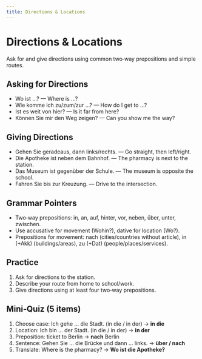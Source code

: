 ```yaml
---
title: Directions & Locations
---
```


# Directions & Locations

Ask for and give directions using common two‑way prepositions and simple routes.

## Asking for Directions

- Wo ist …? — Where is …?  
- Wie komme ich zu/zum/zur …? — How do I get to …?  
- Ist es weit von hier? — Is it far from here?  
- Können Sie mir den Weg zeigen? — Can you show me the way?

## Giving Directions

- Gehen Sie geradeaus, dann links/rechts. — Go straight, then left/right.  
- Die Apotheke ist neben dem Bahnhof. — The pharmacy is next to the station.  
- Das Museum ist gegenüber der Schule. — The museum is opposite the school.  
- Fahren Sie bis zur Kreuzung. — Drive to the intersection.

## Grammar Pointers

- Two‑way prepositions: in, an, auf, hinter, vor, neben, über, unter, zwischen.  
- Use accusative for movement (Wohin?), dative for location (Wo?).  
- Prepositions for movement: nach (cities/countries without article), in (+Akk) (buildings/areas), zu (+Dat) (people/places/services).

## Practice

1) Ask for directions to the station.  
2) Describe your route from home to school/work.  
3) Give directions using at least four two‑way prepositions.

## Mini‑Quiz (5 items)

1) Choose case: Ich gehe … die Stadt. (in die / in der) → **in die**  
2) Location: Ich bin … der Stadt. (in die / in der) → **in der**  
3) Preposition: ticket to Berlin → **nach** Berlin  
4) Sentence: Gehen Sie … die Brücke und dann … links. → **über / nach**  
5) Translate: Where is the pharmacy? → **Wo ist die Apotheke?**


